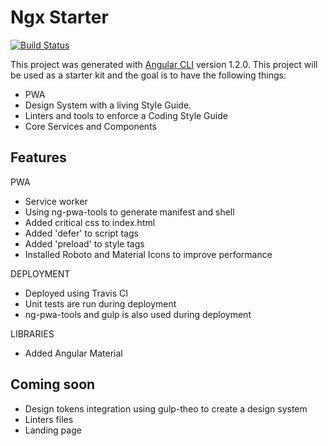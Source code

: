 # Ngx Starter
[![Build Status](https://travis-ci.org/alfredoperez/ngx-starter.svg?branch=master)](https://travis-ci.org/alfredoperez/ngx-starter)


This project was generated with [Angular CLI](https://github.com/angular/angular-cli) version 1.2.0.
This project will be used as a starter kit and the goal is to have the following things:

- PWA
- Design System with a living Style Guide.
- Linters and tools to enforce a Coding Style Guide
- Core Services and Components

## Features
PWA
- Service worker
- Using ng-pwa-tools to generate manifest and shell
- Added critical css to index.html
- Added 'defer' to script tags
- Added 'preload' to style tags
- Installed Roboto and Material Icons to improve performance

DEPLOYMENT
- Deployed using Travis CI 
- Unit tests are run during deployment
- ng-pwa-tools and gulp is also used during deployment

LIBRARIES
- Added Angular Material

## Coming soon
- Design tokens integration using gulp-theo to create a design system
- Linters files
- Landing page

